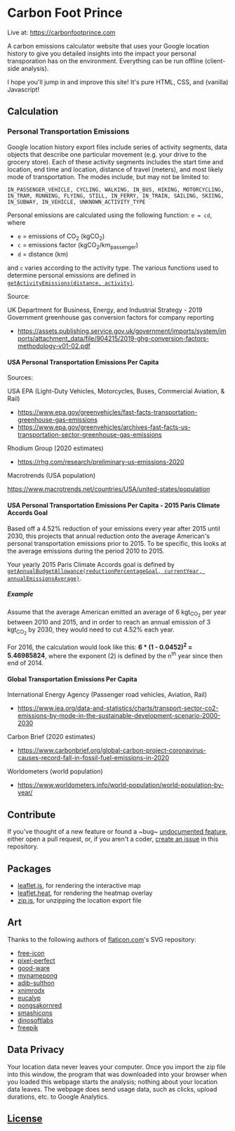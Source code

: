 # Carbon Foot Prince

Live at: https://carbonfootprince.com

A carbon emissions calculator website that uses your Google location history to give you detailed insights into the impact your personal transporation has on the environment. Everything can be run offline (client-side analysis).

I hope you'll jump in and improve this site! It's pure HTML, CSS, and (vanilla) Javascript!

## Calculation

### Personal Transportation Emissions

Google location history export files include series of activity segments, data objects that describe one particular movement (e.g. your drive to the grocery store). Each of these activity segments includes the start time and location, end time and location, distance of travel (meters), and most likely mode of transportation. The modes include, but may not be limited to:

```
IN_PASSENGER_VEHICLE, CYCLING, WALKING, IN_BUS, HIKING, MOTORCYCLING, IN_TRAM, RUNNING, FLYING, STILL, IN_FERRY, IN_TRAIN, SAILING, SKIING, IN_SUBWAY, IN_VEHICLE, UNKNOWN_ACTIVITY_TYPE
```

Personal emissions are calculated using the following function: `e = cd`, where

- `e` = emissions of CO<sub>2</sub> (kgCO<sub>2</sub>)
- `c` = emissions factor (kgCO<sub>2</sub>/km<sub>passenger</sub>)
- `d` = distance (km)

and `c` varies according to the activity type. The various functions used to determine personal emissions are defined in [`getActivityEmissions(distance, activity)`](index.js).

Source:

UK Department for Business, Energy, and Industrial Strategy - 2019 Government greenhouse gas conversion factors for company reporting

- https://assets.publishing.service.gov.uk/government/imports/system/imports/attachment_data/file/904215/2019-ghg-conversion-factors-methodology-v01-02.pdf

#### USA Personal Transportation Emissions Per Capita

Sources:

USA EPA (Light-Duty Vehicles, Motorcycles, Buses, Commercial Aviation, & Rail)

- https://www.epa.gov/greenvehicles/fast-facts-transportation-greenhouse-gas-emissions
- https://www.epa.gov/greenvehicles/archives-fast-facts-us-transportation-sector-greenhouse-gas-emissions

Rhodium Group (2020 estimates)

- https://rhg.com/research/preliminary-us-emissions-2020

Macrotrends (USA population)

https://www.macrotrends.net/countries/USA/united-states/population

#### USA Personal Transportation Emissions Per Capita - 2015 Paris Climate Accords Goal

Based off a 4.52% reduction of your emissions every year after 2015 until 2030, this projects that annual reduction onto the average American's personal transportation emissions prior to 2015. To be specific, this looks at the average emissions during the period 2010 to 2015.

Your yearly 2015 Paris Climate Accords goal is defined by [`getAnnualBudgetAllowance(reductionPercentageGoal, currentYear, annualEmissionsAverage)`](index.js).

##### Example

Assume that the average American emitted an average of 6 kgt<sub>CO<sub>2</sub></sub> per year between 2010 and 2015, and in order to reach an annual emission of 3 kgt<sub>CO<sub>2</sub></sub> by 2030, they would need to cut 4.52% each year.

For 2016, the calculation would look like this: **6 \* (1 - 0.0452)<sup>2</sup> = 5.46985824**, where the exponent (2) is defined by the n<sup>th</sup> year since then end of 2014.

#### Global Transportation Emissions Per Capita

International Energy Agency (Passenger road vehicles, Aviation, Rail)

- https://www.iea.org/data-and-statistics/charts/transport-sector-co2-emissions-by-mode-in-the-sustainable-development-scenario-2000-2030

Carbon Brief (2020 estimates)

- https://www.carbonbrief.org/global-carbon-project-coronavirus-causes-record-fall-in-fossil-fuel-emissions-in-2020

Worldometers (world population)

- https://www.worldometers.info/world-population/world-population-by-year/

## Contribute

If you've thought of a new feature or found a ~bug~ [undocumented feature](https://en.wikipedia.org/wiki/Undocumented_feature), either open a pull request, or, if you aren't a coder, [create an issue](https://github.com/danksky/carbon-analysis/issues/new) in this repository.

## Packages

- [leaflet.js](http://leafletjs.com/), for rendering the interactive map
- [leaflet.heat](https://github.com/Leaflet/Leaflet.heat), for rendering the heatmap overlay
- [zip.js](https://github.com/gildas-lormeau/zip.js), for unzipping the location export file

## Art

Thanks to the following authors of [flaticon.com](https://www.flaticon.com/)'s SVG repository:

- [free-icon](https://www.flaticon.com/free-icon/)
- [pixel-perfect](https://www.flaticon.com/authors/pixel-perfect)
- [good-ware](https://www.flaticon.com/authors/good-ware)
- [mynamepong](https://www.flaticon.com/authors/mynamepong)
- [adib-sulthon](https://www.flaticon.com/authors/adib-sulthon)
- [xnimrodx](https://www.flaticon.com/authors/xnimrodx)
- [eucalyp](https://www.flaticon.com/authors/eucalyp)
- [pongsakornred](https://www.flaticon.com/authors/pongsakornred)
- [smashicons](https://www.flaticon.com/authors/smashicons)
- [dinosoftlabs](https://www.flaticon.com/authors/dinosoftlabs)
- [freepik](https://www.flaticon.com/authors/freepik)

## Data Privacy

Your location data never leaves your computer. Once you import the zip file into this window,
the program that was downloaded into your browser when you loaded this webpage starts the analysis;
nothing about your location data leaves. The webpage does send usage data, such as clicks, upload
durations, etc. to Google Analytics.

## [License](./LICENSE)
